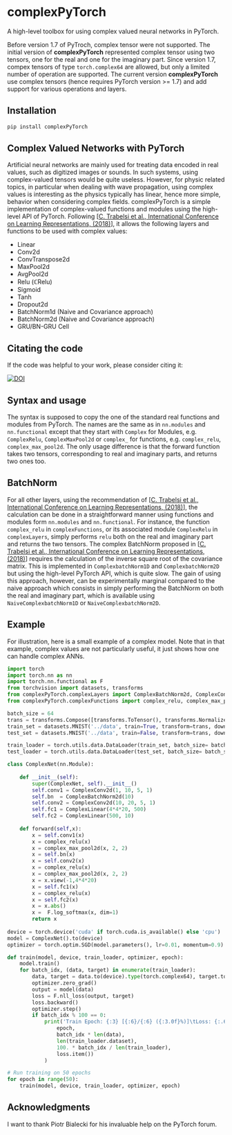 # complexPyTorch

A high-level toolbox for using complex valued neural networks in PyTorch.

Before version 1.7 of PyTroch, complex tensor were not supported. 
The initial version of **complexPyTorch** represented complex tensor using two tensors, one for the real and one for the imaginary part.
Since version 1.7, compex tensors of type `torch.complex64` are allowed, but only a limited number of operation are supported.
The current version **complexPyTorch** use complex tensors (hence requires PyTorch version >= 1.7) and add support for various operations and layers.

## Installation
```bash
pip install complexPyTorch
```

## Complex Valued Networks with PyTorch

Artificial neural networks are mainly used for treating data encoded in real values, such as digitized images or sounds. 
In such systems, using complex-valued tensors would be quite useless. 
However, for physic related topics, in particular when dealing with wave propagation, using complex values is interesting as the physics typically has linear, hence more simple, behavior when considering complex fields. 
complexPyTorch is a simple implementation of complex-valued functions and modules using the high-level API of PyTorch. 
Following [[C. Trabelsi et al., International Conference on Learning Representations, (2018)](https://openreview.net/forum?id=H1T2hmZAb)], it allows the following layers and functions to be used with complex values:
* Linear
* Conv2d
* ConvTranspose2d
* MaxPool2d
* AvgPool2d
* Relu (&#8450;Relu)
* Sigmoid
* Tanh
* Dropout2d
* BatchNorm1d (Naive and Covariance approach)
* BatchNorm2d (Naive and Covariance approach)
* GRU/BN-GRU Cell

## Citating the code

If the code was helpful to your work, please consider citing it:

[![DOI](https://img.shields.io/badge/DOI-10.1103%2FPhysRevX.11.021060-blue)](https://doi.org/10.1103/PhysRevX.11.021060)


## Syntax and usage

The syntax is supposed to copy the one of the standard real functions and modules from PyTorch. 
The names are the same as in `nn.modules` and `nn.functional` except that they start with `Complex` for Modules, e.g. `ComplexRelu`, `ComplexMaxPool2d` or `complex_` for functions, e.g. `complex_relu`, `complex_max_pool2d`.
The only usage difference is that the forward function takes two tensors, corresponding to real and imaginary parts, and returns two ones too.

## BatchNorm

For all other layers, using the recommendation of [[C. Trabelsi et al., International Conference on Learning Representations, (2018)](https://openreview.net/forum?id=H1T2hmZAb)], the calculation can be done in a straightforward manner using functions and modules form `nn.modules` and `nn.functional`. 
For instance, the function `complex_relu` in `complexFunctions`, or its associated module `ComplexRelu` in `complexLayers`, simply performs `relu` both on the real and imaginary part and returns the two tensors.
The complex BatchNorm proposed in [[C. Trabelsi et al., International Conference on Learning Representations, (2018)](https://openreview.net/forum?id=H1T2hmZAb)] requires the calculation of the inverse square root of the covariance matrix.
This is implemented in `ComplexbatchNorm1D` and `ComplexbatchNorm2D` but using the high-level PyTorch API, which is quite slow.
The gain of using this approach, however, can be experimentally marginal compared to the naive approach which consists in simply performing the BatchNorm on both the real and imaginary part, which is available using `NaiveComplexbatchNorm1D` or `NaiveComplexbatchNorm2D`.


## Example

For illustration, here is a small example of a complex model.
Note that in that example, complex values are not particularly useful, it just shows how one can handle complex ANNs.

```python
import torch
import torch.nn as nn
import torch.nn.functional as F
from torchvision import datasets, transforms
from complexPyTorch.complexLayers import ComplexBatchNorm2d, ComplexConv2d, ComplexLinear
from complexPyTorch.complexFunctions import complex_relu, complex_max_pool2d

batch_size = 64
trans = transforms.Compose([transforms.ToTensor(), transforms.Normalize((0.5,), (1.0,))])
train_set = datasets.MNIST('../data', train=True, transform=trans, download=True)
test_set = datasets.MNIST('../data', train=False, transform=trans, download=True)

train_loader = torch.utils.data.DataLoader(train_set, batch_size= batch_size, shuffle=True)
test_loader = torch.utils.data.DataLoader(test_set, batch_size= batch_size, shuffle=True)

class ComplexNet(nn.Module):
    
    def __init__(self):
        super(ComplexNet, self).__init__()
        self.conv1 = ComplexConv2d(1, 10, 5, 1)
        self.bn  = ComplexBatchNorm2d(10)
        self.conv2 = ComplexConv2d(10, 20, 5, 1)
        self.fc1 = ComplexLinear(4*4*20, 500)
        self.fc2 = ComplexLinear(500, 10)
             
    def forward(self,x):
        x = self.conv1(x)
        x = complex_relu(x)
        x = complex_max_pool2d(x, 2, 2)
        x = self.bn(x)
        x = self.conv2(x)
        x = complex_relu(x)
        x = complex_max_pool2d(x, 2, 2)
        x = x.view(-1,4*4*20)
        x = self.fc1(x)
        x = complex_relu(x)
        x = self.fc2(x)
        x = x.abs()
        x =  F.log_softmax(x, dim=1)
        return x
    
device = torch.device('cuda' if torch.cuda.is_available() else 'cpu')
model = ComplexNet().to(device)
optimizer = torch.optim.SGD(model.parameters(), lr=0.01, momentum=0.9)

def train(model, device, train_loader, optimizer, epoch):
    model.train()
    for batch_idx, (data, target) in enumerate(train_loader):
        data, target = data.to(device).type(torch.complex64), target.to(device)
        optimizer.zero_grad()
        output = model(data)
        loss = F.nll_loss(output, target)
        loss.backward()
        optimizer.step()
        if batch_idx % 100 == 0:
            print('Train Epoch: {:3} [{:6}/{:6} ({:3.0f}%)]\tLoss: {:.6f}'.format(
                epoch,
                batch_idx * len(data), 
                len(train_loader.dataset),
                100. * batch_idx / len(train_loader), 
                loss.item())
            )

# Run training on 50 epochs
for epoch in range(50):
    train(model, device, train_loader, optimizer, epoch)
```
       

## Acknowledgments

I want to thank Piotr Bialecki for his invaluable help on the PyTorch forum.
